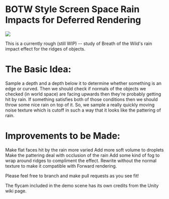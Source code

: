# BOTW Style Screen Space Rain Impacts for Deferred Rendering
![](http://i.imgur.com/OUWhM19.gif)

This is a currently rough (still WIP) -- study of Breath of the Wild's rain impact effect for the ridges of objects. 

# The Basic Idea:
Sample a depth and a depth below it to determine whether something is an edge or curved. Then we should check if normals of the objects we checked (in world space) are facing upwards then they're probably getting hit by rain. If something satisfies both of those conditions then we should throw some nice rain on top of it. So, we sample a really quickly moving noise texture which is cutoff in such a way that it looks like the pattering of rain. 

# Improvements to be Made:
Make flat faces hit by the rain more varied 
Add more soft volume to droplets
Make the pattering deal with occlusion of the rain
Add some kind of fog to wrap around ridges to compliment the effect.
Rewrite without the normal texture to make it compatible with Forward rendering.

Please feel free to branch and make pull requests as you see fit! 

The flycam included in the demo scene has its own credits from the Unity wiki page.

